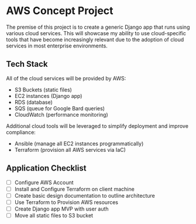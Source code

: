 # AWS Concept Project

The premise of this project is to create a generic Django app that runs using various cloud services.
This will showcase my ability to use cloud-specific tools that have become increasingly relevant 
due to the adoption of cloud services in most enterprise environments.

## Tech Stack

All of the cloud services will be provided by AWS:

- S3 Buckets (static files)
- EC2 instances (Django app)
- RDS (database)
- SQS (queue for Google Bard queries)
- CloudWatch (performance monitoring)

Additional cloud tools will be leveraged to simplify deployment and improve compliance:

- Ansible (manage all EC2 instances programmatically)
- Terraform (provision all AWS services via IaC)

## Application Checklist

- [ ] Configure AWS Account
- [ ] Install and Configure Terraform on client machine
- [ ] Create basic design documentation to outline architecture
- [ ] Use Terraform to Provision AWS resources
- [ ] Create Django app MVP with user auth
- [ ] Move all static files to S3 bucket
